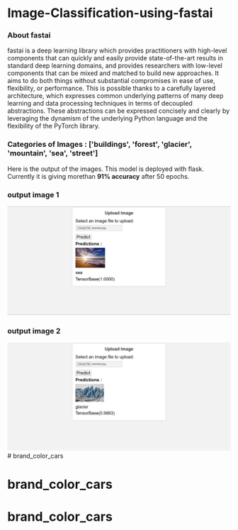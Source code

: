 # Image-Classification-using-fastai

<h3>About fastai</h3>
<p>
fastai is a deep learning library which provides practitioners with high-level components that can quickly and easily provide state-of-the-art results in standard deep learning domains, and provides researchers with low-level components that can be mixed and matched to build new approaches. It aims to do both things without substantial compromises in ease of use, flexibility, or performance. This is possible thanks to a carefully layered architecture, which expresses common underlying patterns of many deep learning and data processing techniques in terms of decoupled abstractions. These abstractions can be expressed concisely and clearly by leveraging the dynamism of the underlying Python language and the flexibility of the PyTorch library.
</p>

<h3>Categories of Images : ['buildings', 'forest', 'glacier', 'mountain', 'sea', 'street']</h3>
<p>Here is the output of the images. This model is deployed with flask. Currently it is giving morethan <b>91% accuracy</b> after 50 epochs.</p>

<h3>output image 1</h3>

![alt text](https://github.com/Rushi7667/Image-Classification-using-fastai/blob/main/images/demo1.jpg)

<h3>output image 2</h3>

![alt text](https://github.com/Rushi7667/Image-Classification-using-fastai/blob/main/images/demo2.jpg)# brand_color_cars
# brand_color_cars
# brand_color_cars
